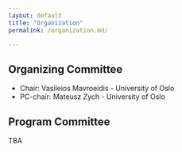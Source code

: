 ```yaml
---
layout: default
title: "Organization"
permalink: /organization.md/

---
```



## Organizing Committee

* Chair: Vasileios Mavroeidis - University of Oslo
* PC-chair: Mateusz Zych - University of Oslo


## Program Committee
TBA

